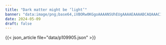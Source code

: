 ```yaml
---
title: "Dark matter might be ‘light’"
banner: "data:image/png;base64,iVBORw0KGgoAAAANSUhEUgAAAAEAAAABCAQAAAC1HAwCAAAAC0lEQVR42mNkYAAAAAYAAjCB0C8AAAAASUVORK5CYII="
date: 2024-05-09
draft: false
---
```


{{< json_article file="data/p109905.json" >}}